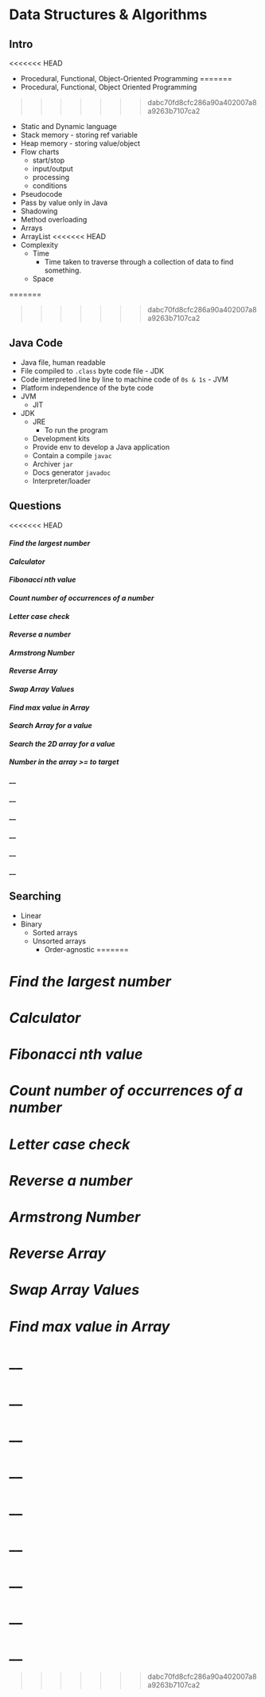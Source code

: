 # **Data Structures & Algorithms**

## **Intro**
<<<<<<< HEAD
* Procedural, Functional, Object-Oriented Programming
=======
* Procedural, Functional, Object Oriented Programming
>>>>>>> dabc70fd8cfc286a90a402007a8a9263b7107ca2
* Static and Dynamic language
* Stack memory - storing ref variable
* Heap memory - storing value/object
* Flow charts
    - start/stop
    - input/output
    - processing
    - conditions
* Pseudocode
* Pass by value only in Java
* Shadowing
* Method overloading
* Arrays
* ArrayList
<<<<<<< HEAD
* Complexity
    - Time
        - Time taken to traverse through a collection of data to find something.
    - Space

=======
>>>>>>> dabc70fd8cfc286a90a402007a8a9263b7107ca2
## **Java Code**
* Java file, human readable
* File compiled to `.class` byte code file - JDK
* Code interpreted line by line to machine code of `0s & 1s` - JVM
* Platform independence of the byte code
* JVM
    - JIT
* JDK
    - JRE
        - To run the program
    - Development kits
    - Provide env to develop a Java application
    - Contain a compile `javac`
    - Archiver `jar`
    - Docs generator `javadoc`
    - Interpreter/loader

## **Questions**
<<<<<<< HEAD
#### _Find the largest number_
#### _Calculator_
#### _Fibonacci nth value_
#### _Count number of occurrences of a number_
#### _Letter case check_
#### _Reverse a number_
#### _Armstrong Number_
#### _Reverse Array_
#### _Swap Array Values_
#### _Find max value in Array_
#### _Search Array for a value_
#### _Search the 2D array for a value_
#### _Number in the array >= to target_
#### __
#### __
#### __
#### __
#### __
#### __

## **Searching**
* Linear
* Binary
  - Sorted arrays
  - Unsorted arrays
    - Order-agnostic
=======
# _Find the largest number_
# _Calculator_
# _Fibonacci nth value_
# _Count number of occurrences of a number_
# _Letter case check_
# _Reverse a number_
# _Armstrong Number_
# _Reverse Array_
# _Swap Array Values_
# _Find max value in Array_
# __
# __
# __
# __
# __
# __
# __
# __
# __
>>>>>>> dabc70fd8cfc286a90a402007a8a9263b7107ca2
